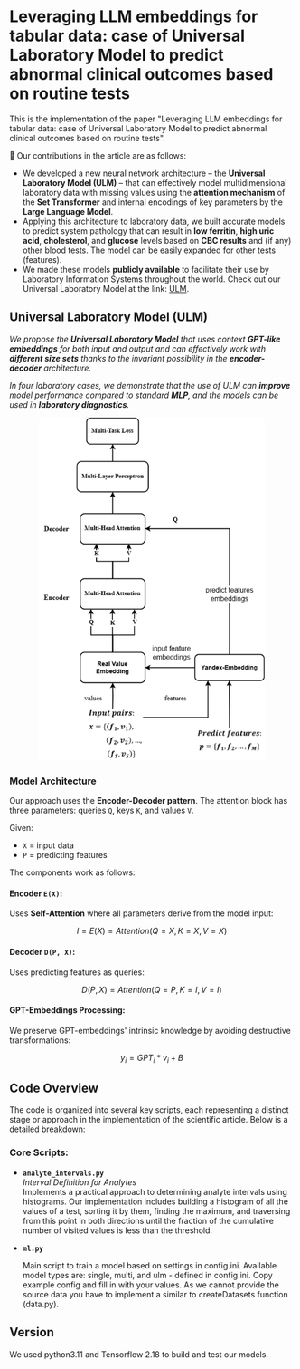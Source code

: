 # Leveraging LLM embeddings for tabular data: case of Universal Laboratory Model to predict abnormal clinical outcomes based on routine tests

This is the implementation of the paper
"Leveraging LLM embeddings for tabular data: case of Universal Laboratory Model to predict abnormal clinical outcomes based on routine tests".

📌 Our contributions in the article are as follows:

- We developed a new neural network architecture – the **Universal Laboratory Model (ULM)** – that can effectively model multidimensional laboratory data with missing values using the **attention mechanism** of the **Set Transformer** and internal encodings of key parameters by the **Large Language Model**.
- Applying this architecture to laboratory data, we built accurate models to predict system pathology that can result in **low ferritin**, **high uric acid**, **cholesterol**, and **glucose** levels based on **CBC results** and (if any) other blood tests. The model can be easily expanded for other tests (features).
- We made these models **publicly available** to facilitate their use by Laboratory Information Systems throughout the world. Check out our Universal Laboratory Model at the link: [ULM](https://ulm.roslis.ru).

## Universal Laboratory Model (ULM)

*We propose the **Universal Laboratory Model** that uses context **GPT-like embeddings** for both input and output and can effectively work with **different size sets** thanks to the invariant possibility in the **encoder-decoder** architecture.*

*In four laboratory cases, we demonstrate that the use of ULM can **improve** model performance compared to standard **MLP**, and the models can be used in **laboratory diagnostics**.*

<div align="center">
  <img src="images/ulm.png" width="400">
</div>

### Model Architecture

Our approach uses the **Encoder-Decoder pattern**. The attention block has three parameters: queries `Q`, keys `K`, and values `V`.

Given:
- `X` = input data
- `P` = predicting features

The components work as follows:

#### Encoder `E(X)`:
Uses **Self-Attention** where all parameters derive from the model input:

```math
  I = E(X) = Attention(Q = X, K = X, V = X)
```

#### Decoder `D(P, X)`:
Uses predicting features as queries:

```math
  D(P, X) = Attention(Q = P, K = I, V = I)
```

#### GPT-Embeddings Processing:
We preserve GPT-embeddings' intrinsic knowledge by avoiding destructive transformations:

```math
  y_i = GPT_i*v_i + B
```

## Code Overview

The code is organized into several key scripts, each representing a distinct stage or approach in the implementation of the scientific article. Below is a detailed breakdown:

### Core Scripts:
- **`analyte_intervals.py`**  
  *Interval Definition for Analytes*  
  Implements a practical approach to determining analyte intervals using histograms. Our implementation includes building a histogram of all the values of a test, sorting it by them, finding the maximum, and traversing from this point in both directions until the fraction of the cumulative number of visited values is less than the threshold.
  
- **`ml.py`**  
  
  Main script to train a model based on settings in config.ini. Available model types are: single, multi, and ulm - defined in config.ini.
  Copy example config and fill in with your values. As we cannot provide the source data you have to implement a similar to createDatasets function (data.py).

## Version

We used python3.11 and Tensorflow 2.18 to build and test our models.


